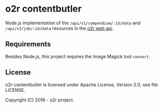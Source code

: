 # o2r contentbutler

Node.js implementation of the `/api/v1/compendium/:id/data` and `/api/v1/job/:id/data` resources in the [o2r web api](http://o2r.info/o2r-web-api).

## Requirements

Besides Node.js, this project requires the Image Magick tool `convert`.

## License

o2r contentbutler is licensed under Apache License, Version 2.0, see file LICENSE.

Copyright (C) 2016 - o2r project.
